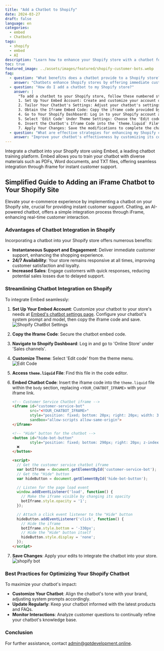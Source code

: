 ```yaml
---
title: "Add a Chatbot to Shopify"
date: 2024-03-27
draft: false
language: en
categories:
  - embed
  - Chatbots
tags:
  - shopify
  - embed
  - AI
description: "Learn how to enhance your Shopify store with a chatbot for improved customer engagement and support."
toc: true
featured_image: ../assets/images/featured/shopify-customer-bots.webp
faq:
  - question: "What benefits does a chatbot provide to a Shopify store?"
    answer: "Chatbots enhance Shopify stores by offering immediate customer support, ensuring your store is always available to assist customers, and potentially increasing sales through prompt engagement."
  - question: "How do I add a chatbot to my Shopify store?"
    answer: |
      "To add a chatbot to your Shopify store, follow these numbered steps:
      1. Set Up Your Embed Account: Create and customize your account on Embed to match your store's needs.
      2. Tailor Your Chatbot's Settings: Adjust your chatbot's settings within Embed for optimal alignment with your brand.
      3. Obtain the Iframe Embed Code: Copy the iframe code provided by Embed for your chatbot.
      4. Go to Your Shopify Dashboard: Log in to your Shopify account and access the dashboard.
      5. Select 'Edit Code' Under Theme Settings: Choose the 'Edit code' option for your active theme.
      6. Insert the Chatbot's Iframe Code into the `theme.liquid` File**: Embed the iframe code into the `theme.liquid` file of your theme.
      7. Apply Your Changes: Save the modifications to complete the chatbot integration."
  - question: "What are effective strategies for enhancing my Shopify chatbot's performance?"
    answer: "Improve your chatbot's effectiveness by customizing its communication style to reflect your brand, ensuring it's up-to-date with your latest offerings and frequently asked questions, and analyzing customer interactions to continuously refine its responses."
---
```


Integrate a chatbot into your Shopify store using Embed, a leading chatbot training platform. Embed allows you to train your chatbot with diverse materials such as PDFs, Word documents, and TXT files, offering seamless integration through iframe for instant customer support.


## Simplified Guide to Adding an iFrame Chatbot to Your Shopify Site

Elevate your e-commerce experience by implementing a chatbot on your Shopify site, crucial for providing instant customer support. Chatling, an AI-powered chatbot, offers a simple integration process through iFrame, enhancing real-time customer interaction.


### Advantages of Chatbot Integration in Shopify
Incorporating a chatbot into your Shopify store offers numerous benefits:

- **Instantaneous Support and Engagement**: Deliver immediate customer support, enhancing the shopping experience.
- **24/7 Availability**: Your store remains responsive at all times, improving customer satisfaction and loyalty.
- **Increased Sales**: Engage customers with quick responses, reducing potential sales losses due to delayed support.

### Streamlining Chatbot Integration on Shopify

To integrate Embed seamlessly:




1. **Set Up Your Embed Account**: Customize your chatbot to your store's needs at [Embed's chatbot settings page](https://embed.gptdevelopment.online/login). Configure your chatbot's system prompt and model, then copy the iframe code and save.
   ![Shopify ChatBot Settings](/images/embed/shopify-p1.png)

2. **Copy the Iframe Code**: Secure the chatbot embed code.

3. **Navigate to Shopify Dashboard**: Log in and go to 'Online Store' under 'Sales channels'.

4. **Customize Theme**: Select 'Edit code' from the theme menu.
   ![Edit Code](/images/embed/edit_code.png)

5. **Access `theme.liquid` File**: Find this file in the code editor.

6. **Embed Chatbot Code**: Insert the iframe code into the `theme.liquid` file within the `body` section, replacing `<YOUR_CHATBOT_IFRAME>` with your iframe link.

   ```html
   <!-- Customer Service Chatbot iframe -->
   <iframe id="customer-service-bot"
           src="<YOUR_CHATBOT_IFRAME>"
           style="position: fixed; bottom: 20px; right: 20px; width: 350px; height: 300px; border: none; border-radius: 10px; background-color: rgba(128, 128, 128, 0.5); box-shadow: 0 4px 8px rgba(0, 0, 0, 0.1); transition: bottom 0.5s, opacity 0.5s; z-index: 1000;"
           sandbox="allow-scripts allow-same-origin">
   </iframe>
   
   <!-- "Hide" button for the chatbot -->
   <button id="hide-bot-button"
           style="position: fixed; bottom: 290px; right: 20px; z-index: 1001; padding: 8px 16px; color: white; border: none; border-radius: 5px; cursor: pointer; box-shadow: 0 2px 6px rgba(0, 0, 0, 0.2);">
     ❌
   </button>
   
   <script>
     // Get the customer service chatbot iframe
     var botIframe = document.getElementById('customer-service-bot');
     // Get the "Hide" button
     var hideButton = document.getElementById('hide-bot-button');
   
     // Listen for the page load event
     window.addEventListener('load', function() {
       // Make the iframe visible by changing its opacity
       botIframe.style.opacity = '1';
     });
   
     // Attach a click event listener to the "Hide" button
     hideButton.addEventListener('click', function() {
       // Hide the iframe
       botIframe.style.bottom = '-330px';
       // Hide the "Hide" button itself
       hideButton.style.display = 'none';
     });
   </script>
   ```

7. **Save Changes**: Apply your edits to integrate the chatbot into your store.
    ![shopify bot](/images/embed/shopify-bot.png)

### Best Practices for Optimizing Your Shopify Chatbot
To maximize your chatbot's impact:

- **Customize Your Chatbot**: Align the chatbot's tone with your brand, adjusting system prompts accordingly.
- **Update Regularly**: Keep your chatbot informed with the latest products and FAQs.
- **Monitor Interactions**: Analyze customer questions to continually refine your chatbot's knowledge base.


### Conclusion
For further assistance, contact admin@gptdevelopment.online.
